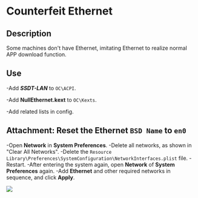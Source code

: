 # Counterfeit Ethernet

## Description

Some machines don't have Ethernet, imitating Ethernet to realize normal APP download function.

## Use

-Add ***SSDT-LAN*** to `OC\ACPI`.

-Add **NullEthernet.kext** to `OC\Kexts`.

-Add related lists in config.

## Attachment: Reset the Ethernet `BSD Name` to `en0`

-Open **Network** in **System Preferences**.
-Delete all networks, as shown in "Clear All Networks".
-Delete the `Resource Library\Preferences\SystemConfiguration\NetworkInterfaces.plist` file.
-Restart.
-After entering the system again, open **Network** of **System Preferences** again.
-Add **Ethernet** and other required networks in sequence, and click **Apply**.

![](https://raw.githubusercontent.com/athlonreg/BlogImages/master/ClearNet.png)
